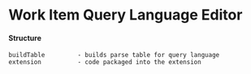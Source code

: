 # Work Item Query Language Editor
#### Structure
```
buildTable         - builds parse table for query language
extension          - code packaged into the extension
```

